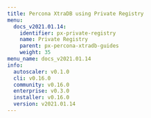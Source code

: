 ```yaml
---
title: Percona XtraDB using Private Registry
menu:
  docs_v2021.01.14:
    identifier: px-private-registry
    name: Private Registry
    parent: px-percona-xtradb-guides
    weight: 35
menu_name: docs_v2021.01.14
info:
  autoscaler: v0.1.0
  cli: v0.16.0
  community: v0.16.0
  enterprise: v0.3.0
  installer: v0.16.0
  version: v2021.01.14
---
```



